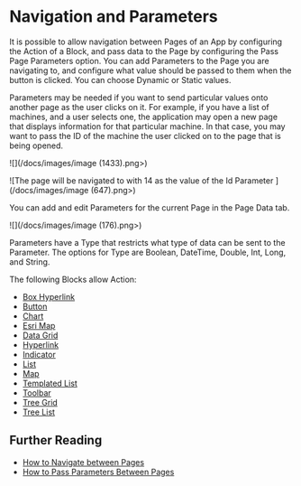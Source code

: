 # Navigation and Parameters

It is possible to allow navigation between Pages of an App by configuring the Action of a Block, and pass data to the Page by configuring the Pass Page Parameters option. You can add Parameters to the Page you are navigating to, and configure what value should be passed to them when the button is clicked. You can choose Dynamic or Static values.

Parameters may be needed if you want to send particular values onto another page as the user clicks on it. For example, if you have a list of machines, and a user selects one, the application may open a new page that displays information for that particular machine. In that case, you may want to pass the ID of the machine the user clicked on to the page that is being opened.&#x20;

![](/docs/images/image (1433).png>)

![The page will be navigated to with 14 as the value of the Id Parameter ](/docs/images/image (647).png>)

You can add and edit Parameters for the current Page in the Page Data tab.

![](/docs/images/image (176).png>)

Parameters have a Type that restricts what type of data can be sent to the Parameter. The options for Type are Boolean, DateTime, Double, Int, Long, and String.

The following Blocks allow Action:

* [Box Hyperlink](../../blocks-toolbox/actions/box-hyperlink.md)
* [Button](../../blocks-toolbox/actions/button.md)
* [Chart](../../blocks-toolbox/visualizations/chart.md)
* [Esri Map](../../blocks-toolbox/visualizations/esri-map.md)
* [Data Grid](../../blocks-toolbox/basic/data-grid.md)
* [Hyperlink](../../blocks-toolbox/actions/hyperlink.md)
* [Indicator](../../blocks-toolbox/basic/indicator.md)
* [List](../../blocks-toolbox/basic/list.md)
* [Map](../../blocks-toolbox/visualizations/map.md)
* [Templated List](../../blocks-toolbox/layout/templated-list.md)
* [Toolbar](../../blocks-toolbox/layout/toolbar.md)
* [Tree Grid](../../blocks-toolbox/basic/tree-grid.md)
* [Tree List](../../blocks-toolbox/basic/tree-list.md)

## Further Reading

* [How to Navigate between Pages](../../how-tos/apps/navigate-between-pages.md)
* [How to Pass Parameters Between Pages](../../how-tos/apps/pass-parameters-between-pages.md)




